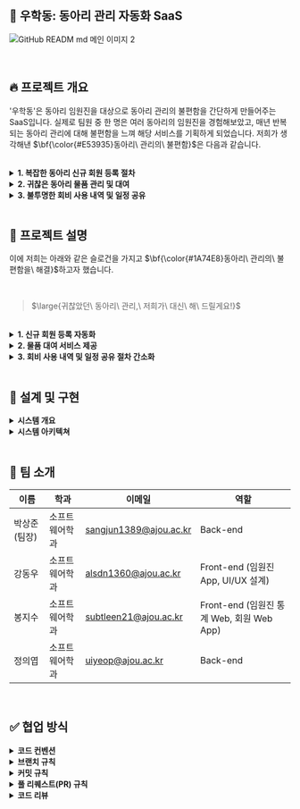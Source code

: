 ## 📌 우학동: 동아리 관리 자동화 SaaS

![GitHub READM md 메인 이미지 2](https://github.com/user-attachments/assets/125c6c5c-512f-47a9-ab14-f08e229ac016)

</br>

## 🔥 프로젝트 개요

'우학동'은 동아리 임원진을 대상으로 동아리 관리의 불편함을 간단하게 만들어주는 SaaS입니다. 실제로 팀원 중 한 명은 여러 동아리의 임원진을 경험해보았고, 매년 반복되는 동아리 관리에 대해 불편함을 느껴 해당 서비스를 기획하게 되었습니다. 저희가 생각해낸 $\bf{\color{#E53935}동아리\ 관리의\ 불편함}$은 다음과 같습니다.

</br>

<details> 
<summary><b>1. 복잡한 동아리 신규 회원 등록 절차</b></summary> 

</br>
  
대다수의 임원진은 신규 회원을 등록하기 위해 5단계의 절차를 수행합니다.
- 구글 폼 생성
- 구글 폼 배포
- 동아리 회비 계좌 내역 확인
- 동아리 회비 납부 회원 확인
- 카카오톡 단체 채팅방 초대

이러한 5단계의 절차는 매 학기 신규 회원을 등록하기 위해 이루어집니다. 이 과정에서 많은 시간이 발생하며, 학업을 병행해야 하는 임원진의 입장에서 복잡한 신규 회원 등록 절차는 부담으로 이어질 수 있습니다.

</br>

</details> 

<details> 
<summary><b>2. 귀찮은 동아리 물품 관리 및 대여</b></summary> 

</br>

각 동아리는 회비를 사용하여 운영에 필요한 동아리 물품을 구매합니다. 이때 물품 관리 체계가 잘 잡혀 있지 않은 동아리는 물품을 관리하기 위해서는 동아리 물품 종이에 수기로 작성하여 관리하거나, 엑셀, 노션 등을 이용해 직접 관리합니다. 만약 회원이 물품을 대여•반납을 희망하고자 할 때도 수기로 직접 대여•반납 상황을 업데이트해야 합니다.

만약 수기로 물품을 관리하는 경우에는 동아리의 모든 인원은 실시간으로 물품 현황을 알 수 없습니다. 그렇기에 물품 대여•반납 과정을 카카오톡으로 연락을 직접 주고받으며 이루어집니다. 이는 물품을 관리하는 임원진, 물품을 대여•반납하는 회원 양측 모두에게 귀찮은 과정입니다.

</br>

</details> 

<details> 
<summary><b>3. 불투명한 회비 사용 내역 및 일정 공유</b></summary>
  
</br>
  
각 대학교의 동아리들은 보통 회비를 엑셀에 기록하며, 동아리 연합회에 회비 사용 내역을 제출하여 감사를 받을 의무가 있습니다. 하지만 회비 사용 내역에 대해서는 동아리 임원진과 연합회에서만 파악이 가능하고, 일반 회원의 경우 회비 사용 내역에 대해 대부분 알 수 없습니다. 이러한 회비 사용 내역의 불투명성은 임원진과 회원 간의 오해와 갈등이 빚어질 수 있습니다.

그리고 현재 대부분의 동아리는 카카오톡 단체 채팅방을 통해 일정 및 공지를 전파하고 있습니다. 하지만 단체 채팅방의 특성상 일정 및 공지를 새로 채팅방에 입장하는 신규 회원은 쉽게 확인하기 어렵습니다. 또 채팅이 쌓이는 단체 채팅방의 내용을 잘 확인하지 않는 회원도 많이 존재합니다.

이러한 특성 때문에 임원진은 새롭게 일정 및 공지를 전파해야 하는 번거로움이 따르게 됩니다.

</details> 

</br>

## 🚀 프로젝트 설명

이에 저희는 아래와 같은 슬로건을 가지고 $\bf{\color{#1A74E8}동아리\ 관리의\ 불편함을\ 해결}$하고자 했습니다.

</br>

> $\large{귀찮았던\ 동아리\ 관리,\ 저희가\ 대신\ 해\ 드릴게요!}$

</br>

<details> 
<summary><b>1. 신규 회원 등록 자동화</b></summary> 

</br>

신규 회원의 회비 납부 이후 임원진이 직접 수행했던 3가지 작업을 자동화하여, 5단계였던 신규 회원 등록 절차를 2단계로 간소화합니다.

- '우학동'을 이용한 동아리 신규 등록
- '우학동'이 제공하는 동아리 전용 페이지 URL 및 QR 코드 배포

'우학동'이 제공하는 URL 및 QR 코드를 배포하기만 하면 동아리 신규 가입 희망자는 제공받은 URL로 이동하여 학교 구글 계정으로 로그인하고, 간단한 인적 사항을 작성하여 우학동에 회원 가입합니다. 이후 회비 납부 버튼을 통해 카카오페이로 회비를 납부하면 동아리 가입이 완료됩니다.

임원진은 기존에 5단계였던 신규 회원 등록 절차를 2단계로 간소화했으며, 신규 가입 희망자의 경우에도 기존의 동아리 가입 방식(구글 폼에 인적 사항 작성 후 회비 납부)에서 변경된 점이 없어 양측 모두에게 간편한 신규 회원 등록 절차를 제공합니다.

</br>

<div align="center">모바일 앱 UI</div>

![1 - 앱](https://github.com/user-attachments/assets/b6611800-becc-4d9d-ba40-9428d00cfb34)

<div align="center">모바일 웹 앱 UI</div>

![1 - 웹](https://github.com/user-attachments/assets/0fcb73f9-dcbc-40f2-bf11-8b040edc21e8)

</br>

</details>

<details> 
<summary><b>2. 물품 대여 서비스 제공</b></summary> 

</br>

임원진은 '우학동' 앱을 통해 간단한 물품 정보를 입력하여 물품을 등록할 수 있습니다. 회원은 동아리 전용 페이지에서 대여하고자 하는 물품을 찾은 후, 대여하기 버튼을 통해 물품을 대여할 수 있습니다. 물품 대여하기를 완료하면 물품이 있는 장소로 이동해 물품을 이용하고, 동일한 페이지에서 반납하기 버튼을 통해 반납하고자 하는 물품의 사진을 촬영하면 반납이 완료됩니다.

이 과정에서 임원진은 앱에서 실시간으로 물품 대여, 반납 및 연체 상황을 알 수 있으며, 회원도 전용 페이지에서 현재 물품의 대여, 반납 상태를 확인할 수 있습니다.

여기서 회원이 대여한 물품을 기간 내에 반납하지 않고, 연체할 경우 대여한 회원의 이메일로 연체 알림이 전송됩니다. 이를 임원진은 앱을 통해 연체 중인 물품과 회원을 알 수 있으며, 등록된 회원 정보를 이용해 곧바로 연락이 가능합니다.

임원진은 이 외에도 필터를 이용해 현재 물품 상태(대여 중, 보관 중, 연체)와 대여 가능 여부(대여 가능, 대여 불가)를 단독으로 확인할 수 있어 물품 관리에 도움을 줍니다.

이를 통해 임원진과 회원 양측 모두에게 간편한 물품 대여 서비스를 제공합니다.

</br>

<div align="center">모바일 앱 UI</div>

![2 - 앱](https://github.com/user-attachments/assets/acfdd9d1-3e92-4dec-b37e-eee5a9c145de)

<div align="center">모바일 웹 앱 UI</div>

![2 - 웹](https://github.com/user-attachments/assets/5d64f84d-07f0-47c1-929e-9c44f3dafa93)

</br>

</details>

<details> 
<summary><b>3. 회비 사용 내역 및 일정 공유 절차 간소화</b></summary> 

</br>

임원진이 '우학동'에서 동아리를 등록하면서 입력한 동아리 회비 계좌를 통해 회비 사용 내역을 앱에서 동기화합니다. 회장 및 총무는 앱을 통해 회비 사용 내역을 업데이트할 수 있으며, 업데이트된 회비 사용 내역은 회원도 동아리 전용 페이지를 통해 확인할 수 있습니다.

이를 통해 투명한 회비 사용 내역을 제공하며, 임원진과 회원 간의 오해나 갈등을 최소화해 줍니다.

또 임원진은 앱을 통해 일정 및 공지를 등록할 수 있으며, 등록하면서 이메일 전송 여부를 결정할 수 있습니다. 만약 이메일 전송을 체크하면 등록하면서 회원들의 이메일로 등록된 일정 및 공지를 전송합니다. 중요한 일정 및 공지의 경우 이미 등록한 후에도 이메일 전송이 가능합니다.

이렇게 단체 채팅방과 분리되어 일정 및 공지를 전파할 수 있어 반복적인 전파를 줄여줍니다.

</br>

<div align="center">모바일 앱 UI</div>

![3 - 앱](https://github.com/user-attachments/assets/fd08c924-2311-4d54-bf35-4ed48f6ee490)

<div align="center">모바일 웹 앱 UI</div>

![3 - 웹](https://github.com/user-attachments/assets/3c7f5e63-5805-4b0d-b495-440d5e18ca36)

</details>

</br>

## 📝 설계 및 구현

<details>
<summary><b>시스템 개요</b></summary>

</br>
  
![시스템 개요](https://github.com/user-attachments/assets/c42a4106-58bd-481c-b14c-cbcf9d6ced11)

</br>

</details>

<details>
<summary><b>시스템 아키텍쳐</b></summary>

</br>

![시스템 아키텍쳐](https://github.com/user-attachments/assets/e9179e7b-67e8-4ba0-82a3-80a363d8d400)

</details>

</br>

## 🧐 팀 소개

| 이름 | 학과 | 이메일 | 역할 |
| --- | --- | --- | --- |
| 박상준 (팀장) | 소프트웨어학과 | sangjun1389@ajou.ac.kr | Back-end |
| 강동우 | 소프트웨어학과 | alsdn1360@ajou.ac.kr | Front-end (임원진 App, UI/UX 설계) |
| 봉지수 | 소프트웨어학과 | subtleen21@ajou.ac.kr | Front-end (임원진 통계 Web, 회원 Web App) |
| 정의엽 | 소프트웨어학과 | uiyeop@ajou.ac.kr | Back-end |

</br>

## ✅ 협업 방식

<details>
<summary><b>코드 컨벤션</b></summary>

</br>
  
**Flutter: Dart**

| 구분 | 규칙 |
|------|------|
| Name | • 클래스 이름은 Pascal Case를 사용<br>• 변수 및 함수 이름은 Lower Camel Case를 사용<br>• 상수 이름은 대문자와 언더스코어(_)를 사용 |
| Format | • 라인의 길이는 120자로 제한<br>• 위젯 사용 시 마지막에 콤마(,)를 사용해 자동 코드 정렬에서 줄 바뀜 적용<br>• 들여쓰기는 2칸 사용 |
| 주석 | • 문서에는 /// 사용<br>• 간단한 주석에는 // 사용 |

**React: JavaScript**

| 구분 | 규칙 |
|------|------|
| Name | • 변수 선언 시 const를 기본으로 사용, 필요한 경우에만 let 사용<br>• 객체 및 배열에는 리터럴 표기법 사용<br>• 함수는 함수 표현식을 주로 사용 |
| Format | • 들여쓰기는 2칸 사용<br>• 여러 줄에 걸치는 객체는 쉼표 뒤에 줄 바뀜 적용 |
| 주석 | • 코드의 의도를 설명하는 주석 추가 |

**Spring: Java**

| 구분 | 규칙 |
|------|------|
| 기본 | • Google JAVA Code Convention 준수 |
| 특이사항 | • record 클래스의 경우 유효성 처리 및 가독성 증가를 위해 각 인자마다 한 줄씩 띄어쓰기 진행 |

</br>

</details>

<details>
<summary><b>브랜치 규칙</b></summary>

</br>

**설명**

| 구분 | 규칙 |
|------|------|
| Name | • `WHD-지라이슈번호_태그-브랜치 제목`의 규칙으로 작성<br>• 이슈를 해결하기 위한 브랜치를 만드는 것을 기본으로 함 |
| Tag type | • `feat` : 새로운 기능 추가<br>• `chore` : 사소한 코드 수정<br>• `fix` : 에러 및 버그 수정<br>• `docs` : 문서 수정<br>• `design` : 디자인 관련 코드 추가 및 수정<br>• `refactor` : 코드 리팩토링<br>• `cicd` : 배포 관련 설정 추가 및 수정 |

**예시**

```
WHD-1_feat-add_member_list_page

WHD-12_fix-fix_overflow_in_login_page
```

</br>

</details>

<details>
<summary><b>커밋 규칙</b></summary>

</br>

**설명**

| 구분 | 규칙 |
|------|------|
| Name | • `[WHD-지라이슈번호] 태그: 커밋 제목`의 규칙으로 작성<br>• 작은 단위로 커밋을 작성하는 것을 기본으로 함 |
| Tag type | • `Init` : 프로젝트 생성<br>• `Feat` : 새로운 기능 추가<br>• `Chore` : 사소한 코드 수정<br>• `Fix` : 에러 및 버그 수정<br>• `Docs` : 문서 수정<br>• `Design` : 디자인 관련 코드 추가 및 수정<br>• `Refactor` : 코드 리팩토링<br>• `CI/CD` : 배포 관련 설정 추가 및 수정 |

**예시**

```
[WHD-1] Init: Create project
- 프로젝트 생성
...

[WHD-2] Feat: Add login page
- 로그인 화면 추가소셜 로그인 연결
...
```

</br>

</details>

<details>
<summary><b>풀 리퀘스트(PR) 규칙</b></summary>

</br>

**설명**

| 구분 | 규칙 |
|------|------|
| Name | • `[WHD-지라이슈번호] 태그: PR제목`<br>• 태그는 브랜치의 태그와 동일하게 사용<br>• 내용에는 자신이 작업했던 작업 상세하게 기록<br>• 모바일 및 웹의 경우 작업한 UI 캡쳐본 업로드 |
| Tag type | • `feat` : 새로운 기능 추가<br>• `chore` : 자잘한 코드 수정<br>• `fix` : 에러 및 버그 수정<br>• `docs` : 문서 수정<br>• `design` : 디자인 관련 코드 추가 및 수정<br>• `refactor` : 코드 리팩토링 |

**예시**

```
[WHD-1] Feat: Add member list page

[WHD-12] Fix: Fix overflow in login page
```

</br>

</details>

<details>
<summary><b>코드 리뷰</b></summary>

</br>

| 구분 | 규칙 |
|------|------|
| Front-End | 프론트엔드는 각 개발 환경이 상이하여 정확한 코드 리뷰가 어려울 수 있으나, 코드 리뷰는 여전히 필요하다. 모바일과 웹 PR에서는 서로를 리뷰어로 지정하여 코드 리뷰를 진행한다. 리뷰어는 폴더 명, 파일명, 변수 명 등이 적절하게 사용되었는지 판단하고, 간단한 로직이나 UI 코드에 대해 궁금한 점을 코멘트로 남기며 상호 간의 코드를 학습한다. 모든 코드를 검토한 이후, 리뷰어가 Merge를 승인하면 PR을 작성한 사람이 Merge를 진행한다. |
| Back-End | 백엔드에서는 코드 컨벤션이 잘 준수되었는지, 코드에 오류가 없는지를 면밀히 검토한 후, 필요시 코멘트를 남긴다. 리뷰어가 Merge를 승인하거나 보완 요청을 하면, PR을 작성한 사람이 해당 코멘트를 확인하고 이에 따라 수정한 후 Merge를 진행한다. |

</details>
